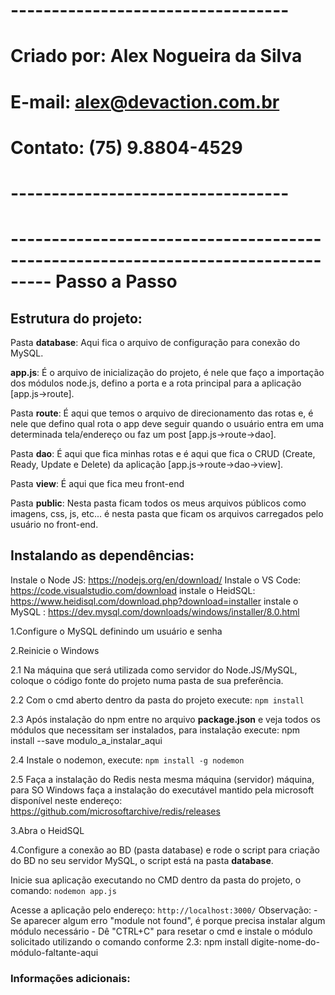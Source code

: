 # ---------------------------------- #
# Criado por: Alex Nogueira da Silva #
# E-mail: alex@devaction.com.br      #
# Contato: (75) 9.8804-4529          #
# ---------------------------------- #

# --------------------------------------------------------------------------------- Passo a Passo

## Estrutura do projeto:

Pasta **database**: Aqui fica o arquivo de configuração para conexão do MySQL.

**app.js**:  É o arquivo de inicialização do projeto, é nele que faço a importação dos módulos node.js, defino a porta e a rota principal para a aplicação [app.js->route].

Pasta **route**: É aqui que temos o arquivo de direcionamento das rotas e, é nele que defino qual rota o app deve seguir quando o usuário entra em uma determinada tela/endereço ou faz um post [app.js->route->dao].

Pasta  **dao**: É aqui que fica minhas rotas e é aqui que fica o CRUD (Create, Ready, Update e Delete) da aplicação [app.js->route->dao->view].

Pasta **view**: É aqui que fica meu front-end

Pasta **public**: Nesta pasta ficam todos os meus arquivos públicos como imagens, css, js, etc... é nesta pasta que ficam os arquivos carregados pelo usuário no front-end.

## Instalando as dependências:
Instale o Node JS: https://nodejs.org/en/download/
Instale o VS Code: https://code.visualstudio.com/download
instale o HeidSQL: https://www.heidisql.com/download.php?download=installer
instale o MySQL  : https://dev.mysql.com/downloads/windows/installer/8.0.html

1.Configure o MySQL definindo um usuário e senha

2.Reinicie o Windows

 2.1 Na máquina que será utilizada como servidor do Node.JS/MySQL, coloque o código fonte do projeto numa pasta de sua preferência.

 2.2 Com o cmd aberto dentro da pasta do projeto execute: `npm install`

 2.3 Após instalação do npm entre no arquivo **package.json** e veja todos os módulos que necessitam ser instalados, para instalação execute: npm install --save modulo_a_instalar_aqui

 2.4 Instale o nodemon, execute: `npm install -g nodemon`

 2.5 Faça a instalação do Redis nesta mesma máquina (servidor) máquina, para SO Windows faça a instalação do executável mantido pela microsoft disponível neste endereço: https://github.com/microsoftarchive/redis/releases

3.Abra o HeidSQL

4.Configure a conexão ao BD (pasta database) e rode o script para criação do BD no seu servidor MySQL, o script está na pasta **database**.

Inicie sua aplicação executando no CMD dentro da pasta do projeto, o comando: `nodemon app.js`

Acesse a aplicação pelo endereço: `http://localhost:3000/`
Observação:
    - Se aparecer algum erro "module not found", é porque precisa instalar algum módulo necessário
    - Dê "CTRL+C" para resetar o cmd e instale o módulo solicitado utilizando o comando conforme 2.3: 
      npm install digite-nome-do-módulo-faltante-aqui

### Informações adicionais:
